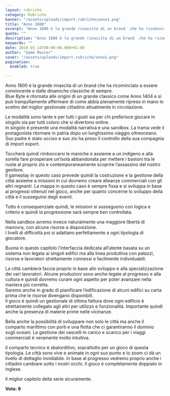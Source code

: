 ```yaml
---
layout: rubriche
category: Rubriche
banner: "/assets/uploads/import.rubriche/anno1.png"
title: "Anno 1800"
excerpt: "Anno 1800 è la grande rinascita di un brand  che ha ricominciato a essere convincente e dalle dinamiche classiche di sempre. Blue Byte è ritornata alle origini di un grande classico come Anno 1404 e si può tranquillamente affermare di come abbia pienamente ripreso in mano lo scettro del miglior gestionale cittadino attualmente in circolazione. [&hellip"
quote: ""
description: "Anno 1800 è la grande rinascita di un brand  che ha ricominciato a essere convincente e dalle dinamiche classiche di sempre. Blue Byte è ritornata alle origini di un grande classico come Anno 1404 e si può tranquillamente affermare di come abbia pienamente ripreso in mano lo scettro del miglior gestionale cittadino attualmente in circolazione. [&hellip"
keywords: ""
date: 2019-05-14T00:00:00.000+01:00
author: "Game Master"
cover: "/assets/uploads/import.rubriche/anno1.png"
pagination:
  enabled: true

---
```


Anno 1800 è la grande rinascita di un brand che ha ricominciato a essere convincente e dalle dinamiche classiche di sempre.  
Blue Byte è ritornata alle origini di un grande classico come Anno 1404 e si può tranquillamente affermare di come abbia pienamente ripreso in mano lo scettro del miglior gestionale cittadino attualmente in circolazione.

Le modalità sono tante e per tutti i gusti sia per chi preferisce giocare in singolo sia per tutti coloro che si divertono online.  
In singolo è presente una modalità narrativa e una sandbox. La trama vede il protagonista ritornare in patria dopo un lunghissimo viaggio oltreoceano. Suo padre è stato ucciso e suo zio ha preso il controllo della sua compagnia di import export.

Toccherà quindi rimboccarsi le maniche e assieme a un indigeno e alla sorella fare prosperare un’isola abbandonata per mettere i bastoni tra le ruote al proprio zio e contemporaneamente scoprire l’assassino del nostro genitore.  
Il gameplay in questo caso prevede quindi la costruzione e la gestione della città assieme a missioni in cui dovremo creare alleanze commerciali con gli altri regnanti. La mappa in questo caso è sempre fissa e si sviluppa in base ai progressi ottenuti nel gioco, anche per quanto concerne lo sviluppo della città e il susseguirsi degli eventi.

Tutto è consequenziale quindi, le missioni si susseguono con logica e criterio e quindi la progressione sarà sempre ben controllata.

Nella sandbox avremo invece naturalmente una maggiore libertà di manovra, con alcune risorse a disposizione.  
I livelli di difficoltà poi si adattano perfettamente a ogni tipologia di giocatore.

Buona in questo capitolo l’interfaccia dedicata all’utente basata su un sistema non legata ai singoli edifici ma alla linea produttiva con palazzi, risorse e lavoratori strettamente connessi e facilmente individuabili.

La città cambierà faccia proprio in base allo sviluppo e alla specializzazione dei vari lavoratori. Alcune produzioni sono anche legate al progresso e alla cultura e quindi dovremo curare ogni aspetto per poter avanzare nella maniera più corretta.  
Saremo anche in grado di pianificare l’edificazione di alcuni edifici su carta prima che le risorse divengano disponibili.  
Il gioco è quindi un gestionale di ottima fattura dove ogni edificio è strettamente collegato agli altri per utilizzo e funzionalità. Importante quindi anche la presenza di materie prime nelle vicinanze.

Bella anche la possibilità di sviluppare non solo le città ma anche il comparto marittimo con porti e una flotta che ci garantiranno il dominio sugli oceani. La gestione dei vascelli in carico e scarico per i viaggi commerciali è veramente molto intuitiva.

Il comparto tecnico è sbalorditivo, soprattutto per un gioco di questa tipologia. Le città sono vive e animate in ogni suo punto e lo zoom ci dà un livello di dettaglio invidiabile. In base al progresso vedremo proprio anche i cittadini cambiare sotto i nostri occhi. Il gioco è completamente doppiato in inglese.

Il miglior capitolo della serie sicuramente.

**Voto: 9**